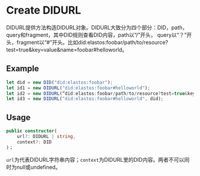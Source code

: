﻿# Create DIDURL

DIDURL提供方法构造DIDURL对象。DIDURL大致分为四个部分：DID，path，query和fragment，其中DID规则查看DID内容，path以“/”开头， query以“？”开头，fragment以“#”开头。比如did:elastos:foobar/path/to/resource?test=true&key=value&name=foobar#helloworld。

## Example

```typescript
let did = new DID("did:elastos:foobar");
let id1 = new DIDURL("did:elastos:foobar#helloworld");
let id2 = new DIDURL(“did:elastos:foobar/path/to/resource?test=true&key=value&name=foobar#helloworld”);
let id3 = new DIDURL("did:elastos:foobar#helloworld", did);
```

## Usage

```typescript
public constructor(
	url?: DIDURL | string,
	context?: DID
)；
```

`url`为代表DIDURL字符串内容；`context`为DIDURL里的DID内容。两者不可以同时为null或undefined。
